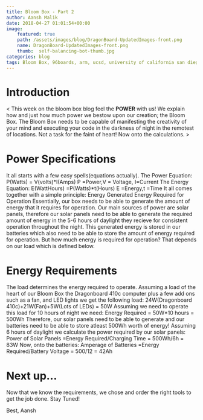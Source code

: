 ```yaml
---
title: Bloom Box - Part 2
author: Aansh Malik
date: 2018-04-27 01:01:54+00:00
image:
    featured: true
    path: /assets/images/blog/DragonBoard-UpdatedImages-front.png
    name: DragonBoard-UpdatedImages-front.png
    thumb:  self-balancing-bot-thumb.jpg
categories: blog
tags: Bloom Box, 96boards, arm, ucsd, university of california san diego, sustainability, renewable energy, education, academia, STEM, science, technology, engineering, mathematics, developer, engineer, electrical engineer, electronics
---
```


# Introduction

< This week on the bloom box blog feel the **POWER** with us! We explain how and just how much power we bestow upon our creation; the Bloom Box. The Bloom Box needs to be capable of manifesting the creativity of your mind and executing your code in the darkness of night in the remotest of locations. Not a task for the faint of heart! Now onto the calculations. >

# Power Specifications

It all starts with a few easy spells(equations actually). 
The Power Equation:
P(Watts) = V(volts)*I(Amps)
P =Power,V = Voltage, I=Current
The Energy Equation:
E(WattHours) =P(Watts)*t(Hours)
E =Energy,t =Time
It all comes together with a simple principle:
Energy Generated Energy Required for Operation
Essentially, our box needs to be able to generate the amount of energy that it requires for operation. Our main sources of power are solar panels, therefore our solar panels need to be able to generate the required amount of energy in the 5-6 hours of daylight they recieve for consistent operation throughout the night. This generated energy is stored in our batteries which also need to be able to store the amount of energy required for operation. But how much energy is required for operation? That depends on our load which is defined below.

# Energy Requirements

The load determines the energy required to operate. Assuming a load of the heart of our Bloom Box the Dragonboard 410c computer plus a few add ons such as a fan, and LED lights we get the following load:
24W(Dragonboard 410c)+21W(Fan)+5W(Lots of LEDs) = 50W
Assuming we need to operate this load for 10 hours of night we need:
Energy Required = 50W*10 hours = 500Wh
Therefore, our solar panels need to be able to generate and our batteries need to be able to store atleast 500Wh worth of energy! Assuming 6 hours of daylight we calculate the power required by our solar panels:
Power of Solar Panels =Energy Required/Charging Time = 500Wh/6h = 83W 
Now, onto the batteries:
Amperage of Batteries =Energy Required/Battery Voltage = 500/12 = 42Ah

# Next up… 

Now that we know the requirements, we chose and order the right tools to get the job done. Stay Tuned!

Best,
Aansh
